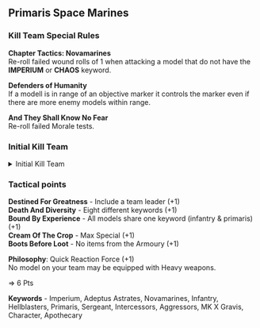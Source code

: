 ## Primaris Space Marines  
### Kill Team Special Rules  
**Chapter Tactics: Novamarines**  
Re-roll failed wound rolls of 1 when attacking a model that do not have the **IMPERIUM** or **CHAOS** keyword.  

**Defenders of Humanity**  
If a modell is in range of an objective marker it controls the marker even if there are more enemy models within range.   

**And They Shall Know No Fear**  
Re-roll failed Morale tests.

### Initial Kill Team  
<details>
<summary>Initial Kill Team</summary>
<ins>**Leader**</ins>  
**Hellblaster Sergeant** (57)  

|M|WS|BS|S|T|W|A|Ld|Sv|
|:---|:---|:---|:---|:---|:---|:---|:---|:---|
|6"|3+|3+|4|4|4|3|8|3+|

<ins>*Special Rules*</ins>   
**Rites of War** - Friendly modells within 6" may re-roll hit rolls of 1.  
**Hero** - This model can gain XP.  

<ins>*Equipment*</ins>  

|Weapon|Range|Type|S|AP|D|Abilities|
|:---|:---|:---|:---|:---|:---|:---|
|Plasma Incinerator|30"|Rapid Fire 1|7|-4|1|Supercharge: +1S, +1D, 1s to-hit kill this model|
|Bolt Pistol|12"|Pistol 1|4|0|1||
|Frag Grenade|6"|Grenade D6|3|0|1||
|Krak Grenade|6"|Grenade 1|6|-1|D3||

<ins>**Core**</ins>  
**2x Hellblaster** (je 33 = 66)  

|M|WS|BS|S|T|W|A|Ld|Sv|
|:---|:---|:---|:---|:---|:---|:---|:---|:---|
|6"|3+|3+|4|4|2|2|7|3+|

<ins>*Special Rules*</ins>  

<ins>*Equipment*</ins>  

|Weapon|Range|Type|S|AP|D|Abilities|
|:---|:---|:---|:---|:---|:---|:---|
|Plasma Incinerator|30"|Rapid Fire 1|7|-4|1|Supercharge: +1S, +1D, 1s to-hit kill this model|
|Bolt Pistol|12"|Pistol 1|4|0|1||
|Frag Grenade|6"|Grenade D6|3|0|1||
|Krak Grenade|6"|Grenade 1|6|-1|D3||

**Intercessor** (17)  

|M|WS|BS|S|T|W|A|Ld|Sv|
|:---|:---|:---|:---|:---|:---|:---|:---|:---|
|6"|3+|3+|4|4|2|2|7|3+|

<ins>*Special Rules*</ins>  

<ins>*Equipment*</ins>  

|Weapon|Range|Type|S|AP|D|Abilities|
|:---|:---|:---|:---|:---|:---|:---|
|Bolt Rifle|30"|Rapid Fire 1|4|-1|1||
|Bolt Pistol|12"|Pistol 1|4|0|1||
|Frag Grenade|6"|Grenade D6|3|0|1||
|Krak Grenade|6"|Grenade 1|6|-1|D3||

<ins>**Special**</ins>  
2x Aggressor (je 39 = 78)  

|M|WS|BS|S|T|W|A|Ld|Sv|
|:---|:---|:---|:---|:---|:---|:---|:---|:---|
|5"|3+|3+|4|5|2|2|7|3+|

<ins>*Special Rules*</ins>  
**Fire Storm** - This model may fire twice if it remained stationary during their turn (including when firing Overwatch).  
**Relentless Advance** - Do not suffer any penalty to your to hit rolls for Advancing and firing Assault weapons.  
**Hero** - This model can gain XP.  

<ins>*Equipment*</ins>  

|Weapon|Range|Type|S|AP|D|Abilities|
|:---|:---|:---|:---|:---|:---|:---|
|Auto Boltstorm Gauntlets|Melee|Melee|Sx2|-3|D3|-1 to hit|
|Auto Boltstorm Gauntlets|18"|Assault 6|4|0|1|/|
|Fragstorm Grenade Launcher|18"|Assault D6|4|0|1|/|

**Infiltrator Helix Adept** (32)  

|M|WS|BS|S|T|W|A|Ld|Sv|
|:---|:---|:---|:---|:---|:---|:---|:---|:---|
|6"|3+|3+|4|4|2|2|7|3+|

<ins>*Special Rules*</ins>  
**1 Smoke Grenade** - **One use only** Instead of Shooting choose a point within 8". Until the start of your next turn, enemy models subtract 1 from their shooting hit rolls when targeting friendly units within 3” of this point. Models can draw line of sight into and out of the affected area, but not through it.
**Helix Adept** - At the end of any of your Movement phases, select a friendly **INFANTRY** or **BIKER** model within 3" that died the previous turn. On a 5+ this model is returned with 1 wound remaining. Otherwise the Adept can do nothing else for the remainder of the turn. You can instead choose a wounded model: it immediately regains 1 lost wounds.

<ins>*Equipment*</ins>  

|Weapon|Range|Type|S|AP|D|Abilities|
|:---|:---|:---|:---|:---|:---|:---|
|Marksman Bolt Carbine|24"|Rapid Fire 1|4|0|1|6s to hit autowound|
|Bolt Pistol|12"|Pistol 1|4|0|1||
|Frag Grenade|6"|Grenade D6|3|0|1||
|Krak Grenade|6"|Grenade 1|6|-1|D3||

=> 250 Points
</details>

### Tactical points  
**Destined For Greatness** - Include a team leader (+1)  
**Death And Diversity** - Eight different keywords (+1)  
**Bound By Experience** - All models share one keyword (infantry & primaris) (+1)  
**Cream Of The Crop** - Max Special (+1)  
**Boots Before Loot** - No items from the Armoury (+1)  

**Philosophy**: Quick Reaction Force (+1)  
No model on your team may be equipped with Heavy weapons.  

=> 6 Pts

**Keywords** - Imperium, Adeptus Astrates, Novamarines, Infantry, Hellblasters, Primaris, Sergeant, Intercessors, Aggressors, MK X Gravis, Character, Apothecary
